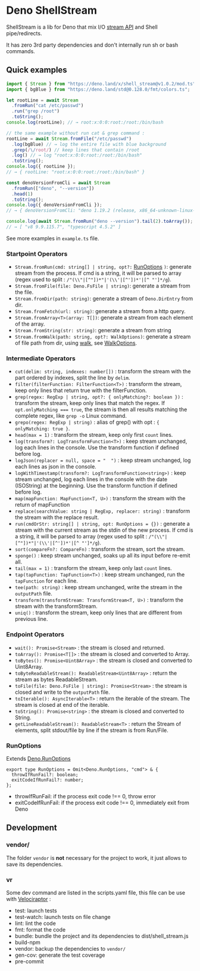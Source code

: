 # Deno ShellStream

ShellStream is a lib for Deno that mix I/O
[stream API](https://developer.mozilla.org/en-US/docs/Web/API/Streams_API) and
Shell pipe/redirects.

It has zero 3rd party dependencies and don't internally run sh or bash commands.

## Quick examples

```typescript
import { Stream } from "https://deno.land/x/shell_stream@v1.0.2/mod.ts";
import { bgBlue } from "https://deno.land/std@0.128.0/fmt/colors.ts";

let rootLine = await Stream
  .fromRun("cat /etc/passwd")
  .run("grep /root")
  .toString();
console.log(rootLine); // → root:x:0:0:root:/root:/bin/bash

// the same example without run cat & grep command :
rootLine = await Stream.fromFile("/etc/passwd")
  .log(bgBlue) // → log the entire file with blue background
  .grep(/\/root/) // keep lines that contain /root
  .log() // → log "root:x:0:0:root:/root:/bin/bash"
  .toString();
console.log({ rootLine });
// → { rootLine: "root:x:0:0:root:/root:/bin/bash" }

const denoVersionFromCli = await Stream
  .fromRun(["deno", "--version"])
  .head(1)
  .toString();
console.log({ denoVersionFromCli });
// → { denoVersionFromCli: "deno 1.19.2 (release, x86_64-unknown-linux-gnu)" }

console.log(await Stream.fromRun("deno --version").tail(2).toArray());
// → [ "v8 9.9.115.7", "typescript 4.5.2" ]
```

See more examples in `example.ts` file.

### Startpoint Operators

- `Stream.fromRun(cmd: string[] | string, opt?:` [RunOptions](#RunOptions) `)`:
  generate stream from the process. If cmd is a string, it will be parsed to
  array (regex used to split : `/"(\\"|[^"])*"|'(\\'|[^'])*'|[^ "']*/g`).
- `Stream.fromFile(file: Deno.FsFile | string)`: generate a stream from the
  file.
- `Stream.fromDir(path: string)`: generate a stream of `Deno.DirEntry` from dir.
- `Stream.fromFetch(url: string)`: generate a stream from a http query.
- `Stream.fromArray<T>(array: T[])`: generate a stream from each element of the
  array.
- `Stream.fromString(str: string)`: generate a stream from string
- `Stream.fromWalk(path: string, opt?: WalkOptions)`: generate a stream of file
  path from dir, using [walk](https://deno.land/std/fs#walk), see
  [WalkOptions](https://doc.deno.land/https/deno.land/std@0.114.0/fs/walk.ts#WalkOptions).

### Intermediate Operators

- `cut(delim: string, indexes: number[])` : transform the stream with the part
  ordered by indexes, split the line by `delim`.
- `filter(filterFunction: FilterFunction<T>)` : transform the stream, keep only
  lines that return true with the filterFunction.
- `grep(regex: RegExp | string, opt?: { onlyMatching?: boolean })` : transform
  the stream, keep only lines that match the regex. If
  `opt.onlyMatching === true`, the stream is then all results matching the
  complete regex, like `grep -o` Linux command.
- `grepo(regex: RegExp | string)` : alias of grep() with opt :
  `{ onlyMatching: true }`.
- `head(max = 1)` : transform the stream, keep only first `count` lines.
- `log(transform?: LogTransformFunction<T>)` : keep stream unchanged, log each
  lines in the console. Use the transform function if defined before log.
- `logJson(replacer = null, space = "  ")` : keep stream unchanged, log each
  lines as json in the console.
- `logWithTimestamp(transform?: LogTransformFunction<string>)` : keep stream
  unchanged, log each lines in the console with the date (ISOString) at the
  beginning. Use the transform function if defined before log.
- `map(mapFunction: MapFunction<T, U>)` : transform the stream with the return
  of mapFunction
- `replace(searchValue: string | RegExp, replacer: string)` : transform the
  stream with the replace result.
- `run(cmdOrStr: string[] | string, opt: RunOptions = {})` : generate a stream
  with the current stream as the stdin of the new process. If cmd is a string,
  it will be parsed to array (regex used to split :
  `/"(\\"|[^"])*"|'(\\'|[^'])*'|[^ "']*/g`).
- `sort(compareFn?: CompareFn)` : transform the stream, sort the stream.
- `sponge()` : keep stream unchanged, soaks up all its input before re-emit all.
- `tail(max = 1)` : transform the stream, keep only last `count` lines.
- `tap(tapFunction: TapFunction<T>)` : keep stream unchanged, run the
  `tapFunction` for each line.
- `tee(path: string)` : keep stream unchanged, write the stream in the
  `outputPath` file.
- `transform(transformStream: TransformStream<T, U>)` : transform the stream
  with the transformStream.
- `uniq()` : transform the stream, keep only lines that are different from
  previous line.

### Endpoint Operators

- `wait(): Promise<Stream>` : the stream is closed and returned.
- `toArray(): Promise<T[]>` : the stream is closed and converted to Array.
- `toBytes(): Promise<Uint8Array>` : the stream is closed and converted to
  Uint8Array.
- `toByteReadableStream(): ReadableStream<Uint8Array>` : return the stream as
  bytes ReadableStream.
- `toFile(file: Deno.FsFile | string): Promise<Stream>` : the stream is closed
  and write to the `outputPath` file.
- `toIterable(): AsyncIterable<T>` : return the iterable of the stream. The
  stream is closed at end of the iterable.
- `toString(): Promise<string>` : the stream is closed and converted to String.
- `getLineReadableStream(): ReadableStream<T>` : return the Stream of elements,
  split stdout/file by line if the stream is from Run/File.

### RunOptions

Extends [Deno.RunOptions](https://doc.deno.land/builtin/stable#Deno.RunOptions)

```
export type RunOptions = Omit<Deno.RunOptions, "cmd"> & {
  throwIfRunFail?: boolean;
  exitCodeIfRunFail?: number;
};
```

- throwIfRunFail: if the process exit code !== 0, throw error
- exitCodeIfRunFail: if the process exit code !== 0, immediately exit from Deno

## Development

### vendor/

The folder `vendor` is **not** necessary for the project to work, it just allows
to save its dependencies.

### vr

Some dev command are listed in the scripts.yaml file, this file can be use with
[Velociraptor](https://velociraptor.run/docs/installation/) :

- test: launch tests
- test-watch: launch tests on file change
- lint: lint the code
- fmt: format the code
- bundle: bundle the project and its dependencies to dist/shell_stream.js
- build-npm
- vendor: backup the dependencies to `vendor/`
- gen-cov: generate the test coverage
- pre-commit

